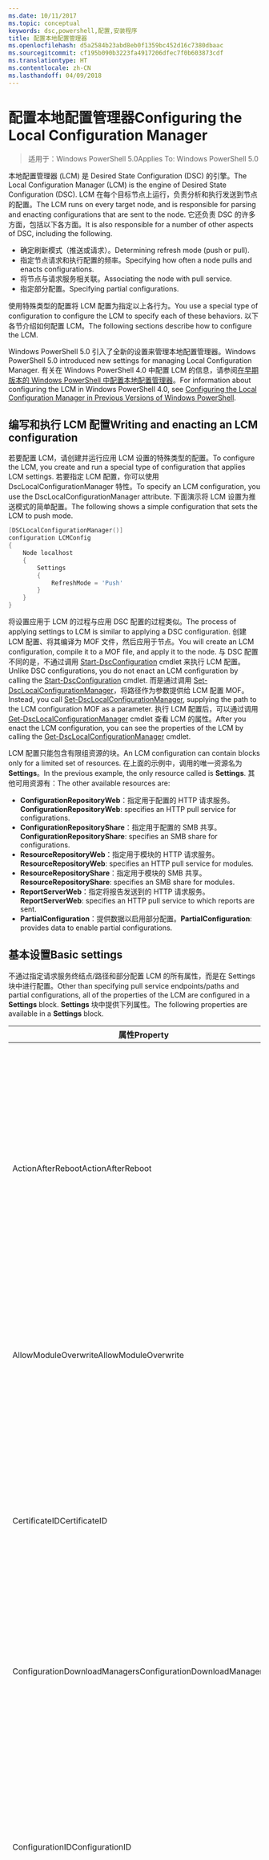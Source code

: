 ```yaml
---
ms.date: 10/11/2017
ms.topic: conceptual
keywords: dsc,powershell,配置,安装程序
title: 配置本地配置管理器
ms.openlocfilehash: d5a2584b23abd8eb0f1359bc452d16c7380dbaac
ms.sourcegitcommit: cf195b090b3223fa4917206dfec7f0b603873cdf
ms.translationtype: HT
ms.contentlocale: zh-CN
ms.lasthandoff: 04/09/2018
---
```

# <a name="configuring-the-local-configuration-manager"></a><span data-ttu-id="65947-103">配置本地配置管理器</span><span class="sxs-lookup"><span data-stu-id="65947-103">Configuring the Local Configuration Manager</span></span>

> <span data-ttu-id="65947-104">适用于：Windows PowerShell 5.0</span><span class="sxs-lookup"><span data-stu-id="65947-104">Applies To: Windows PowerShell 5.0</span></span>

<span data-ttu-id="65947-105">本地配置管理器 (LCM) 是 Desired State Configuration (DSC) 的引擎。</span><span class="sxs-lookup"><span data-stu-id="65947-105">The Local Configuration Manager (LCM) is the engine of Desired State Configuration (DSC).</span></span>
<span data-ttu-id="65947-106">LCM 在每个目标节点上运行，负责分析和执行发送到节点的配置。</span><span class="sxs-lookup"><span data-stu-id="65947-106">The LCM runs on every target node, and is responsible for parsing and enacting configurations that are sent to the node.</span></span>
<span data-ttu-id="65947-107">它还负责 DSC 的许多方面，包括以下各方面。</span><span class="sxs-lookup"><span data-stu-id="65947-107">It is also responsible for a number of other aspects of DSC, including the following.</span></span>

- <span data-ttu-id="65947-108">确定刷新模式（推送或请求）。</span><span class="sxs-lookup"><span data-stu-id="65947-108">Determining refresh mode (push or pull).</span></span>
- <span data-ttu-id="65947-109">指定节点请求和执行配置的频率。</span><span class="sxs-lookup"><span data-stu-id="65947-109">Specifying how often a node pulls and enacts configurations.</span></span>
- <span data-ttu-id="65947-110">将节点与请求服务相关联。</span><span class="sxs-lookup"><span data-stu-id="65947-110">Associating the node with pull service.</span></span>
- <span data-ttu-id="65947-111">指定部分配置。</span><span class="sxs-lookup"><span data-stu-id="65947-111">Specifying partial configurations.</span></span>

<span data-ttu-id="65947-112">使用特殊类型的配置将 LCM 配置为指定以上各行为。</span><span class="sxs-lookup"><span data-stu-id="65947-112">You use a special type of configuration to configure the LCM to specify each of these behaviors.</span></span>
<span data-ttu-id="65947-113">以下各节介绍如何配置 LCM。</span><span class="sxs-lookup"><span data-stu-id="65947-113">The following sections describe how to configure the LCM.</span></span>

<span data-ttu-id="65947-114">Windows PowerShell 5.0 引入了全新的设置来管理本地配置管理器。</span><span class="sxs-lookup"><span data-stu-id="65947-114">Windows PowerShell 5.0 introduced new settings for managing Local Configuration Manager.</span></span>
<span data-ttu-id="65947-115">有关在 Windows PowerShell 4.0 中配置 LCM 的信息，请参阅[在早期版本的 Windows PowerShell 中配置本地配置管理器](metaconfig4.md)。</span><span class="sxs-lookup"><span data-stu-id="65947-115">For information about configuring the LCM in Windows PowerShell 4.0, see [Configuring the Local Configuration Manager in Previous Versions of Windows PowerShell](metaconfig4.md).</span></span>

## <a name="writing-and-enacting-an-lcm-configuration"></a><span data-ttu-id="65947-116">编写和执行 LCM 配置</span><span class="sxs-lookup"><span data-stu-id="65947-116">Writing and enacting an LCM configuration</span></span>

<span data-ttu-id="65947-117">若要配置 LCM，请创建并运行应用 LCM 设置的特殊类型的配置。</span><span class="sxs-lookup"><span data-stu-id="65947-117">To configure the LCM, you create and run a special type of configuration that applies LCM settings.</span></span>
<span data-ttu-id="65947-118">若要指定 LCM 配置，你可以使用 DscLocalConfigurationManager 特性。</span><span class="sxs-lookup"><span data-stu-id="65947-118">To specify an LCM configuration, you use the DscLocalConfigurationManager attribute.</span></span>
<span data-ttu-id="65947-119">下面演示将 LCM 设置为推送模式的简单配置。</span><span class="sxs-lookup"><span data-stu-id="65947-119">The following shows a simple configuration that sets the LCM to push mode.</span></span>

```powershell
[DSCLocalConfigurationManager()]
configuration LCMConfig
{
    Node localhost
    {
        Settings
        {
            RefreshMode = 'Push'
        }
    }
}
```

<span data-ttu-id="65947-120">将设置应用于 LCM 的过程与应用 DSC 配置的过程类似。</span><span class="sxs-lookup"><span data-stu-id="65947-120">The process of applying settings to LCM is similar to applying a DSC configuration.</span></span>
<span data-ttu-id="65947-121">创建 LCM 配置、将其编译为 MOF 文件，然后应用于节点。</span><span class="sxs-lookup"><span data-stu-id="65947-121">You will create an LCM configuration, compile it to a MOF file, and apply it to the node.</span></span>
<span data-ttu-id="65947-122">与 DSC 配置不同的是，不通过调用 [Start-DscConfiguration](https://technet.microsoft.com/en-us/library/dn521623.aspx) cmdlet 来执行 LCM 配置。</span><span class="sxs-lookup"><span data-stu-id="65947-122">Unlike DSC configurations, you do not enact an LCM configuration by calling the [Start-DscConfiguration](https://technet.microsoft.com/en-us/library/dn521623.aspx) cmdlet.</span></span>
<span data-ttu-id="65947-123">而是通过调用 [Set-DscLocalConfigurationManager](https://technet.microsoft.com/en-us/library/dn521621.aspx)，将路径作为参数提供给 LCM 配置 MOF。</span><span class="sxs-lookup"><span data-stu-id="65947-123">Instead, you call [Set-DscLocalConfigurationManager](https://technet.microsoft.com/en-us/library/dn521621.aspx), supplying the path to the LCM configuration MOF as a parameter.</span></span>
<span data-ttu-id="65947-124">执行 LCM 配置后，可以通过调用 [Get-DscLocalConfigurationManager](https://technet.microsoft.com/en-us/library/dn407378.aspx) cmdlet 查看 LCM 的属性。</span><span class="sxs-lookup"><span data-stu-id="65947-124">After you enact the LCM configuration, you can see the properties of the LCM by calling the [Get-DscLocalConfigurationManager](https://technet.microsoft.com/en-us/library/dn407378.aspx) cmdlet.</span></span>

<span data-ttu-id="65947-125">LCM 配置只能包含有限组资源的块。</span><span class="sxs-lookup"><span data-stu-id="65947-125">An LCM configuration can contain blocks only for a limited set of resources.</span></span>
<span data-ttu-id="65947-126">在上面的示例中，调用的唯一资源名为 **Settings**。</span><span class="sxs-lookup"><span data-stu-id="65947-126">In the previous example, the only resource called is **Settings**.</span></span>
<span data-ttu-id="65947-127">其他可用资源有：</span><span class="sxs-lookup"><span data-stu-id="65947-127">The other available resources are:</span></span>

* <span data-ttu-id="65947-128">**ConfigurationRepositoryWeb**：指定用于配置的 HTTP 请求服务。</span><span class="sxs-lookup"><span data-stu-id="65947-128">**ConfigurationRepositoryWeb**: specifies an HTTP pull service for configurations.</span></span>
* <span data-ttu-id="65947-129">**ConfigurationRepositoryShare**：指定用于配置的 SMB 共享。</span><span class="sxs-lookup"><span data-stu-id="65947-129">**ConfigurationRepositoryShare**: specifies an SMB share for configurations.</span></span>
* <span data-ttu-id="65947-130">**ResourceRepositoryWeb**：指定用于模块的 HTTP 请求服务。</span><span class="sxs-lookup"><span data-stu-id="65947-130">**ResourceRepositoryWeb**: specifies an HTTP pull service for modules.</span></span>
* <span data-ttu-id="65947-131">**ResourceRepositoryShare**：指定用于模块的 SMB 共享。</span><span class="sxs-lookup"><span data-stu-id="65947-131">**ResourceRepositoryShare**: specifies an SMB share for modules.</span></span>
* <span data-ttu-id="65947-132">**ReportServerWeb**：指定将报告发送到的 HTTP 请求服务。</span><span class="sxs-lookup"><span data-stu-id="65947-132">**ReportServerWeb**: specifies an HTTP pull service to which reports are sent.</span></span>
* <span data-ttu-id="65947-133">**PartialConfiguration**：提供数据以启用部分配置。</span><span class="sxs-lookup"><span data-stu-id="65947-133">**PartialConfiguration**: provides data to enable partial configurations.</span></span>

## <a name="basic-settings"></a><span data-ttu-id="65947-134">基本设置</span><span class="sxs-lookup"><span data-stu-id="65947-134">Basic settings</span></span>

<span data-ttu-id="65947-135">不通过指定请求服务终结点/路径和部分配置 LCM 的所有属性，而是在 Settings 块中进行配置。</span><span class="sxs-lookup"><span data-stu-id="65947-135">Other than specifying pull service endpoints/paths and partial configurations, all of the properties of the LCM are configured in a **Settings** block.</span></span>
<span data-ttu-id="65947-136">**Settings** 块中提供下列属性。</span><span class="sxs-lookup"><span data-stu-id="65947-136">The following properties are available in a **Settings** block.</span></span>

|  <span data-ttu-id="65947-137">属性</span><span class="sxs-lookup"><span data-stu-id="65947-137">Property</span></span>  |  <span data-ttu-id="65947-138">类型</span><span class="sxs-lookup"><span data-stu-id="65947-138">Type</span></span>  |  <span data-ttu-id="65947-139">说明</span><span class="sxs-lookup"><span data-stu-id="65947-139">Description</span></span>   |
|----------- |------- |--------------- |
| <span data-ttu-id="65947-140">ActionAfterReboot</span><span class="sxs-lookup"><span data-stu-id="65947-140">ActionAfterReboot</span></span>| <span data-ttu-id="65947-141">字符串</span><span class="sxs-lookup"><span data-stu-id="65947-141">string</span></span>| <span data-ttu-id="65947-142">指定在应用配置期间重启后进行什么操作。</span><span class="sxs-lookup"><span data-stu-id="65947-142">Specifies what happens after a reboot during the application of a configuration.</span></span> <span data-ttu-id="65947-143">可取值为 __ContinueConfiguration__ 和 __StopConfiguration__。</span><span class="sxs-lookup"><span data-stu-id="65947-143">The possible values are __"ContinueConfiguration"__ and __"StopConfiguration"__.</span></span> <ul><li> <span data-ttu-id="65947-144">__ContinueConfiguration__：在计算机重新启动后继续应用当前配置。</span><span class="sxs-lookup"><span data-stu-id="65947-144">__ContinueConfiguration__: Continue applying the current configuration after machine reboot.</span></span> <span data-ttu-id="65947-145">此为默认值</span><span class="sxs-lookup"><span data-stu-id="65947-145">This is the default value</span></span></li><li><span data-ttu-id="65947-146">__StopConfiguration__：在计算机重新启动后停止当前配置。</span><span class="sxs-lookup"><span data-stu-id="65947-146">__StopConfiguration__: Stop the current configuration after machine reboot.</span></span></li></ul>|
| <span data-ttu-id="65947-147">AllowModuleOverwrite</span><span class="sxs-lookup"><span data-stu-id="65947-147">AllowModuleOverwrite</span></span>| <span data-ttu-id="65947-148">布尔</span><span class="sxs-lookup"><span data-stu-id="65947-148">bool</span></span>| <span data-ttu-id="65947-149">若允许从请求服务下载的新配置覆盖目标节点上的旧配置，则为 __$TRUE__。</span><span class="sxs-lookup"><span data-stu-id="65947-149">__$TRUE__ if new configurations downloaded from the pull service are allowed to overwrite the old ones on the target node.</span></span> <span data-ttu-id="65947-150">否则为 $FALSE。</span><span class="sxs-lookup"><span data-stu-id="65947-150">Otherwise, $FALSE.</span></span>|
| <span data-ttu-id="65947-151">CertificateID</span><span class="sxs-lookup"><span data-stu-id="65947-151">CertificateID</span></span>| <span data-ttu-id="65947-152">字符串</span><span class="sxs-lookup"><span data-stu-id="65947-152">string</span></span>| <span data-ttu-id="65947-153">用于保护在配置中传递的凭据的证书指纹。</span><span class="sxs-lookup"><span data-stu-id="65947-153">The thumbprint of a certificate used to secure credentials passed in a configuration.</span></span> <span data-ttu-id="65947-154">更多详细信息，请参阅 [Want to secure credentials in Windows PowerShell Desired State Configuration?（希望在 Windows PowerShell Desired State Configuration 中保护凭据？）](http://blogs.msdn.com/b/powershell/archive/2014/01/31/want-to-secure-credentials-in-windows-powershell-desired-state-configuration.aspx)。</span><span class="sxs-lookup"><span data-stu-id="65947-154">For more information see [Want to secure credentials in Windows PowerShell Desired State Configuration](http://blogs.msdn.com/b/powershell/archive/2014/01/31/want-to-secure-credentials-in-windows-powershell-desired-state-configuration.aspx)?.</span></span> <br> <span data-ttu-id="65947-155">__注意：__如果使用 Azure 自动化 DSC 请求服务，则会自动进行管理。</span><span class="sxs-lookup"><span data-stu-id="65947-155">__Note:__ this is managed automatically if using Azure Automation DSC pull service.</span></span>|
| <span data-ttu-id="65947-156">ConfigurationDownloadManagers</span><span class="sxs-lookup"><span data-stu-id="65947-156">ConfigurationDownloadManagers</span></span>| <span data-ttu-id="65947-157">CimInstance[]</span><span class="sxs-lookup"><span data-stu-id="65947-157">CimInstance[]</span></span>| <span data-ttu-id="65947-158">已过时。</span><span class="sxs-lookup"><span data-stu-id="65947-158">Obsolete.</span></span> <span data-ttu-id="65947-159">使用 __ConfigurationRepositoryWeb__ 和 __ConfigurationRepositoryShare__ 块定义配置请求服务终结点。</span><span class="sxs-lookup"><span data-stu-id="65947-159">Use __ConfigurationRepositoryWeb__ and __ConfigurationRepositoryShare__ blocks to define configuration pull service endpoints.</span></span>|
| <span data-ttu-id="65947-160">ConfigurationID</span><span class="sxs-lookup"><span data-stu-id="65947-160">ConfigurationID</span></span>| <span data-ttu-id="65947-161">字符串</span><span class="sxs-lookup"><span data-stu-id="65947-161">string</span></span>| <span data-ttu-id="65947-162">用于向后兼容早期版本的请求服务。</span><span class="sxs-lookup"><span data-stu-id="65947-162">For backwards compatibility with older pull service versions.</span></span> <span data-ttu-id="65947-163">用于标识要从请求服务获取的配置文件的 GUID。</span><span class="sxs-lookup"><span data-stu-id="65947-163">A GUID that identifies the configuration file to get from a pull service.</span></span> <span data-ttu-id="65947-164">如果配置 MOF 名为 ConfigurationID.mof，那么节点将在请求服务上请求配置。</span><span class="sxs-lookup"><span data-stu-id="65947-164">The node will pull configurations on the pull service if the name of the configuration MOF is named ConfigurationID.mof.</span></span><br> <span data-ttu-id="65947-165">__注意：__如果设置此属性，将无法使用 __RegistryKey__ 将节点注册到请求服务。</span><span class="sxs-lookup"><span data-stu-id="65947-165">__Note:__ If you set this property, registering the node with a pull service by using __RegistrationKey__ does not work.</span></span> <span data-ttu-id="65947-166">有关详细信息，请参阅[使用配置名称设置请求客户端](pullClientConfigNames.md)。</span><span class="sxs-lookup"><span data-stu-id="65947-166">For more information, see [Setting up a pull client with configuration names](pullClientConfigNames.md).</span></span>|
| <span data-ttu-id="65947-167">ConfigurationMode</span><span class="sxs-lookup"><span data-stu-id="65947-167">ConfigurationMode</span></span>| <span data-ttu-id="65947-168">字符串</span><span class="sxs-lookup"><span data-stu-id="65947-168">string</span></span> | <span data-ttu-id="65947-169">指定 LCM 实际如何将配置应用到目标节点。</span><span class="sxs-lookup"><span data-stu-id="65947-169">Specifies how the LCM actually applies the configuration to the target nodes.</span></span> <span data-ttu-id="65947-170">可能的值为 __ApplyOnly__、__ApplyAndMonitor__ 和 __ApplyAndAutoCorrect__。</span><span class="sxs-lookup"><span data-stu-id="65947-170">Possible values are __"ApplyOnly"__,__"ApplyAndMonitor"__, and __"ApplyAndAutoCorrect"__.</span></span> <ul><li><span data-ttu-id="65947-171">__ApplyOnly__：DSC 将应用配置，但若未向目标节点推送新配置或从服务请求新配置，则它不会执行任何进一步操作。</span><span class="sxs-lookup"><span data-stu-id="65947-171">__ApplyOnly__: DSC applies the configuration and does nothing further unless a new configuration is pushed to the target node or when a new configuration is pulled from a service.</span></span> <span data-ttu-id="65947-172">首次应用新配置后，DSC 不会检查是否偏离以前配置的状态。</span><span class="sxs-lookup"><span data-stu-id="65947-172">After initial application of a new configuration, DSC does not check for drift from a previously configured state.</span></span> <span data-ttu-id="65947-173">请注意，__ApplyOnly__ 生效前，DSC 将尝试应用配置，直到成功为止。</span><span class="sxs-lookup"><span data-stu-id="65947-173">Note that DSC will attempt to apply the configuration until it is successful before __ApplyOnly__ takes effect.</span></span> </li><li> <span data-ttu-id="65947-174">__ApplyAndMonitor__：这是默认值。</span><span class="sxs-lookup"><span data-stu-id="65947-174">__ApplyAndMonitor__: This is the default value.</span></span> <span data-ttu-id="65947-175">LCM 将应用任意新配置。</span><span class="sxs-lookup"><span data-stu-id="65947-175">The LCM applies any new configurations.</span></span> <span data-ttu-id="65947-176">首次应用新配置后，如果目标节点偏离期望状态，则 DSC 将在日志中报告差异。</span><span class="sxs-lookup"><span data-stu-id="65947-176">After initial application of a new configuration, if the target node drifts from the desired state, DSC reports the discrepancy in logs.</span></span> <span data-ttu-id="65947-177">请注意，__ApplyAndMonitor__ 生效前，DSC 将尝试应用配置，直到成功为止。</span><span class="sxs-lookup"><span data-stu-id="65947-177">Note that DSC will attempt to apply the configuration until it is successful before __ApplyAndMonitor__ takes effect.</span></span></li><li><span data-ttu-id="65947-178">__ApplyAndAutoCorrect__：DSC 将应用任何新配置。</span><span class="sxs-lookup"><span data-stu-id="65947-178">__ApplyAndAutoCorrect__: DSC applies any new configurations.</span></span> <span data-ttu-id="65947-179">首次应用新配置后，如果目标节点偏离适当状态，则 DSC 将在日志中报告差异然后重新应用当前配置。</span><span class="sxs-lookup"><span data-stu-id="65947-179">After initial application of a new configuration, if the target node drifts from the desired state, DSC reports the discrepancy in logs, and then re-applies the current configuration.</span></span></li></ul>|
| <span data-ttu-id="65947-180">ConfigurationModeFrequencyMins</span><span class="sxs-lookup"><span data-stu-id="65947-180">ConfigurationModeFrequencyMins</span></span>| <span data-ttu-id="65947-181">UInt32</span><span class="sxs-lookup"><span data-stu-id="65947-181">UInt32</span></span>| <span data-ttu-id="65947-182">检查和应用当前配置的时间间隔（以分钟为单位）。</span><span class="sxs-lookup"><span data-stu-id="65947-182">How often, in minutes, the current configuration is checked and applied.</span></span> <span data-ttu-id="65947-183">如果将 ConfigurationMode 属性设置为 ApplyOnly，则将忽略此属性。</span><span class="sxs-lookup"><span data-stu-id="65947-183">This property is ignored if the ConfigurationMode property is set to ApplyOnly.</span></span> <span data-ttu-id="65947-184">默认值为 15。</span><span class="sxs-lookup"><span data-stu-id="65947-184">The default value is 15.</span></span>|
| <span data-ttu-id="65947-185">DebugMode</span><span class="sxs-lookup"><span data-stu-id="65947-185">DebugMode</span></span>| <span data-ttu-id="65947-186">字符串</span><span class="sxs-lookup"><span data-stu-id="65947-186">string</span></span>| <span data-ttu-id="65947-187">可取值为 __None__、__ForceModuleImport__ 和 __All__。</span><span class="sxs-lookup"><span data-stu-id="65947-187">Possible values are __None__, __ForceModuleImport__, and __All__.</span></span> <ul><li><span data-ttu-id="65947-188">设置为 __None__ 可以使用缓存的资源。</span><span class="sxs-lookup"><span data-stu-id="65947-188">Set to __None__ to use cached resources.</span></span> <span data-ttu-id="65947-189">这是默认值，应在生产方案中使用。</span><span class="sxs-lookup"><span data-stu-id="65947-189">This is the default and should be used in production scenarios.</span></span></li><li><span data-ttu-id="65947-190">设置为 __ForceModuleImport__ 会导致 LCM 重载所有 DSC 资源模块，即使这些模块之前已被加载并缓存，也是如此。</span><span class="sxs-lookup"><span data-stu-id="65947-190">Setting to __ForceModuleImport__, causes the LCM to reload any DSC resource modules, even if they have been previously loaded and cached.</span></span> <span data-ttu-id="65947-191">这会影响 DSC 操作的性能，因为将在使用时重新加载每个模块。</span><span class="sxs-lookup"><span data-stu-id="65947-191">This impacts the performance of DSC operations as each module is reloaded on use.</span></span> <span data-ttu-id="65947-192">通常在调试资源时使用此值</span><span class="sxs-lookup"><span data-stu-id="65947-192">Typically you would use this value while debugging a resource</span></span></li><li><span data-ttu-id="65947-193">在此版本中，__All__ 等同于 __ForceModuleImport__</span><span class="sxs-lookup"><span data-stu-id="65947-193">In this release, __All__ is same as __ForceModuleImport__</span></span></li></ul> |
| <span data-ttu-id="65947-194">RebootNodeIfNeeded</span><span class="sxs-lookup"><span data-stu-id="65947-194">RebootNodeIfNeeded</span></span>| <span data-ttu-id="65947-195">布尔</span><span class="sxs-lookup"><span data-stu-id="65947-195">bool</span></span>| <span data-ttu-id="65947-196">将此设置为 __$true__，可在应用要求重启的设置后自动重启节点。</span><span class="sxs-lookup"><span data-stu-id="65947-196">Set this to __$true__ to automatically reboot the node after a configuration that requires reboot is applied.</span></span> <span data-ttu-id="65947-197">否则，你必须为要求重启的配置手动重启节点。</span><span class="sxs-lookup"><span data-stu-id="65947-197">Otherwise, you will have to manually reboot the node for any configuration that requires it.</span></span> <span data-ttu-id="65947-198">默认值为 __$false__。</span><span class="sxs-lookup"><span data-stu-id="65947-198">The default value is __$false__.</span></span> <span data-ttu-id="65947-199">若要在通过 DSC（例如 Windows Installer）以外的其他配置执行重启条件时使用此设置，请将此设置和 [xPendingReboot](https://github.com/powershell/xpendingreboot) 模块组合使用。</span><span class="sxs-lookup"><span data-stu-id="65947-199">To use this setting when a reboot condition is enacted by something other than DSC (such as Windows Installer), combine this setting with the [xPendingReboot](https://github.com/powershell/xpendingreboot) module.</span></span>|
| <span data-ttu-id="65947-200">RefreshMode</span><span class="sxs-lookup"><span data-stu-id="65947-200">RefreshMode</span></span>| <span data-ttu-id="65947-201">字符串</span><span class="sxs-lookup"><span data-stu-id="65947-201">string</span></span>| <span data-ttu-id="65947-202">指定 LCM 如何获取配置。</span><span class="sxs-lookup"><span data-stu-id="65947-202">Specifies how the LCM gets configurations.</span></span> <span data-ttu-id="65947-203">可取值为 __Disabled__、__Push__ 和 __Pull__。</span><span class="sxs-lookup"><span data-stu-id="65947-203">The possible values are __"Disabled"__, __"Push"__, and __"Pull"__.</span></span> <ul><li><span data-ttu-id="65947-204">__Disabled__：DSC 配置对该节点禁用。</span><span class="sxs-lookup"><span data-stu-id="65947-204">__Disabled__: DSC configurations are disabled for this node.</span></span></li><li> <span data-ttu-id="65947-205">__Push__：通过调用 [Start-DscConfiguration](https://technet.microsoft.com/en-us/library/dn521623.aspx) cmdlet 启动配置。</span><span class="sxs-lookup"><span data-stu-id="65947-205">__Push__: Configurations are initiated by calling the [Start-DscConfiguration](https://technet.microsoft.com/en-us/library/dn521623.aspx) cmdlet.</span></span> <span data-ttu-id="65947-206">将配置立即应用到节点。</span><span class="sxs-lookup"><span data-stu-id="65947-206">The configuration is applied immediately to the node.</span></span> <span data-ttu-id="65947-207">这是默认值。</span><span class="sxs-lookup"><span data-stu-id="65947-207">This is the default value.</span></span></li><li><span data-ttu-id="65947-208">__Pull：__将节点配置为从请求服务或 SMB 路径定期检查配置。</span><span class="sxs-lookup"><span data-stu-id="65947-208">__Pull:__ The node is configured to regularly check for configurations from a pull service or SMB path.</span></span> <span data-ttu-id="65947-209">如果此属性被设置为 __Pull__，则必须在 __ConfigurationRepositoryWeb__ 或 __ConfigurationRepositoryShare__ 块中指定 HTTP（服务）或 SMB（共享）路径。</span><span class="sxs-lookup"><span data-stu-id="65947-209">If this property is set to __Pull__, you must specify an HTTP (service) or SMB (share) path in a __ConfigurationRepositoryWeb__ or __ConfigurationRepositoryShare__ block.</span></span></li></ul>|
| <span data-ttu-id="65947-210">RefreshFrequencyMins</span><span class="sxs-lookup"><span data-stu-id="65947-210">RefreshFrequencyMins</span></span>| <span data-ttu-id="65947-211">Uint32</span><span class="sxs-lookup"><span data-stu-id="65947-211">Uint32</span></span>| <span data-ttu-id="65947-212">LCM 按此时间间隔（以分钟为单位）检查请求服务以获取更新的配置。</span><span class="sxs-lookup"><span data-stu-id="65947-212">The time interval, in minutes, at which the LCM checks a pull service to get updated configurations.</span></span> <span data-ttu-id="65947-213">如果 LCM 未配置为请求模式，则将忽略此值。</span><span class="sxs-lookup"><span data-stu-id="65947-213">This value is ignored if the LCM is not configured in pull mode.</span></span> <span data-ttu-id="65947-214">默认值为 30。</span><span class="sxs-lookup"><span data-stu-id="65947-214">The default value is 30.</span></span>|
| <span data-ttu-id="65947-215">ReportManagers</span><span class="sxs-lookup"><span data-stu-id="65947-215">ReportManagers</span></span>| <span data-ttu-id="65947-216">CimInstance[]</span><span class="sxs-lookup"><span data-stu-id="65947-216">CimInstance[]</span></span>| <span data-ttu-id="65947-217">已过时。</span><span class="sxs-lookup"><span data-stu-id="65947-217">Obsolete.</span></span> <span data-ttu-id="65947-218">使用 __ReportServerWeb__ 块定义终结点，以将报告数据发送到请求服务。</span><span class="sxs-lookup"><span data-stu-id="65947-218">Use __ReportServerWeb__ blocks to define an endpoint to send reporting data to a pull service.</span></span>|
| <span data-ttu-id="65947-219">ResourceModuleManagers</span><span class="sxs-lookup"><span data-stu-id="65947-219">ResourceModuleManagers</span></span>| <span data-ttu-id="65947-220">CimInstance[]</span><span class="sxs-lookup"><span data-stu-id="65947-220">CimInstance[]</span></span>| <span data-ttu-id="65947-221">已过时。</span><span class="sxs-lookup"><span data-stu-id="65947-221">Obsolete.</span></span> <span data-ttu-id="65947-222">使用 __ResourceRepositoryWeb__ 和 __ResourceRepositoryShare__ 块分别定义请求服务 HTTP 终结点和 SMB 路径。</span><span class="sxs-lookup"><span data-stu-id="65947-222">Use __ResourceRepositoryWeb__ and __ResourceRepositoryShare__ blocks to define pull service HTTP endpoints or SMB paths, respectively.</span></span>|
| <span data-ttu-id="65947-223">PartialConfigurations</span><span class="sxs-lookup"><span data-stu-id="65947-223">PartialConfigurations</span></span>| <span data-ttu-id="65947-224">CimInstance</span><span class="sxs-lookup"><span data-stu-id="65947-224">CimInstance</span></span>| <span data-ttu-id="65947-225">未实现。</span><span class="sxs-lookup"><span data-stu-id="65947-225">Not implemented.</span></span> <span data-ttu-id="65947-226">不使用。</span><span class="sxs-lookup"><span data-stu-id="65947-226">Do not use.</span></span>|
| <span data-ttu-id="65947-227">StatusRetentionTimeInDays</span><span class="sxs-lookup"><span data-stu-id="65947-227">StatusRetentionTimeInDays</span></span> | <span data-ttu-id="65947-228">UInt32</span><span class="sxs-lookup"><span data-stu-id="65947-228">UInt32</span></span>| <span data-ttu-id="65947-229">LCM 保留当前配置状态的天数。</span><span class="sxs-lookup"><span data-stu-id="65947-229">The number of days the LCM keeps the status of the current configuration.</span></span>|

## <a name="pull-service"></a><span data-ttu-id="65947-230">请求服务</span><span class="sxs-lookup"><span data-stu-id="65947-230">Pull service</span></span>

<span data-ttu-id="65947-231">LCM 配置支持定义以下类型的请求服务终结点：</span><span class="sxs-lookup"><span data-stu-id="65947-231">LCM configuration supports defining the following types of pull service endpoints:</span></span>

- <span data-ttu-id="65947-232">**配置服务器**：DSC 配置的存储库。</span><span class="sxs-lookup"><span data-stu-id="65947-232">**Configuration server**: A repository for DSC configurations.</span></span> <span data-ttu-id="65947-233">使用 **ConfigurationRepositoryWeb**（对于基于 Web 的服务器）和 **ConfigurationRepositoryShare**（对于基于 SMB 的服务器）块定义配置服务器。</span><span class="sxs-lookup"><span data-stu-id="65947-233">Define configuration servers by using **ConfigurationRepositoryWeb** (for web-based servers) and **ConfigurationRepositoryShare** (for SMB-based servers) blocks.</span></span>
- <span data-ttu-id="65947-234">**资源服务器**：打包为 PowerShell 模块的 DSC 资源存储库。</span><span class="sxs-lookup"><span data-stu-id="65947-234">**Resource server**: A repository for DSC resources, packaged as PowerShell modules.</span></span> <span data-ttu-id="65947-235">使用 **ResourceRepositoryWeb**（对于基于 Web 的服务器）和 **ResourceRepositoryShare**（对于基于 SMB 的服务器）块定义资源服务器。</span><span class="sxs-lookup"><span data-stu-id="65947-235">Define resource servers by using **ResourceRepositoryWeb** (for web-based servers) and **ResourceRepositoryShare** (for SMB-based servers) blocks.</span></span>
- <span data-ttu-id="65947-236">**报表服务器**：DSC 将报表数据发送到的服务。</span><span class="sxs-lookup"><span data-stu-id="65947-236">**Report server**: A service that DSC sends report data to.</span></span> <span data-ttu-id="65947-237">使用 **ReportServerWeb** 块定义报表服务器。</span><span class="sxs-lookup"><span data-stu-id="65947-237">Define report servers by using **ReportServerWeb** blocks.</span></span> <span data-ttu-id="65947-238">报表服务器必须是 Web 服务。</span><span class="sxs-lookup"><span data-stu-id="65947-238">A report server must be a web service.</span></span>

<span data-ttu-id="65947-239">有关请求服务的更多详细信息，请参阅 [Desired State Configuration 请求服务](pullServer.md)。</span><span class="sxs-lookup"><span data-stu-id="65947-239">For more details on pull service see, [Desired State Configuration Pull Service](pullServer.md).</span></span>

## <a name="configuration-server-blocks"></a><span data-ttu-id="65947-240">配置服务器块</span><span class="sxs-lookup"><span data-stu-id="65947-240">Configuration server blocks</span></span>

<span data-ttu-id="65947-241">若要定义基于 Web 的配置服务器，请创建 **ConfigurationRepositoryWeb** 块。</span><span class="sxs-lookup"><span data-stu-id="65947-241">To define a web-based configuration server, you create a **ConfigurationRepositoryWeb** block.</span></span>
<span data-ttu-id="65947-242">**ConfigurationRepositoryWeb** 定义以下属性。</span><span class="sxs-lookup"><span data-stu-id="65947-242">A **ConfigurationRepositoryWeb** defines the following properties.</span></span>

|<span data-ttu-id="65947-243">属性</span><span class="sxs-lookup"><span data-stu-id="65947-243">Property</span></span>|<span data-ttu-id="65947-244">类型</span><span class="sxs-lookup"><span data-stu-id="65947-244">Type</span></span>|<span data-ttu-id="65947-245">说明</span><span class="sxs-lookup"><span data-stu-id="65947-245">Description</span></span>|
|---|---|---|
|<span data-ttu-id="65947-246">AllowUnsecureConnection</span><span class="sxs-lookup"><span data-stu-id="65947-246">AllowUnsecureConnection</span></span>|<span data-ttu-id="65947-247">布尔</span><span class="sxs-lookup"><span data-stu-id="65947-247">bool</span></span>|<span data-ttu-id="65947-248">设置为 **$TRUE** 以允许无需身份验证即可从节点连接到服务器。</span><span class="sxs-lookup"><span data-stu-id="65947-248">Set to **$TRUE** to allow connections from the node to the server without authentication.</span></span> <span data-ttu-id="65947-249">设置为 **$FALSE** 以要求进行身份验证。</span><span class="sxs-lookup"><span data-stu-id="65947-249">Set to **$FALSE** to require authentication.</span></span>|
|<span data-ttu-id="65947-250">CertificateID</span><span class="sxs-lookup"><span data-stu-id="65947-250">CertificateID</span></span>|<span data-ttu-id="65947-251">字符串</span><span class="sxs-lookup"><span data-stu-id="65947-251">string</span></span>|<span data-ttu-id="65947-252">用于向服务器进行身份验证的证书指纹。</span><span class="sxs-lookup"><span data-stu-id="65947-252">The thumbprint of a certificate used to authenticate to the server.</span></span>|
|<span data-ttu-id="65947-253">ConfigurationNames</span><span class="sxs-lookup"><span data-stu-id="65947-253">ConfigurationNames</span></span>|<span data-ttu-id="65947-254">string[]</span><span class="sxs-lookup"><span data-stu-id="65947-254">String[]</span></span>|<span data-ttu-id="65947-255">目标节点将请求的配置名称的数组。</span><span class="sxs-lookup"><span data-stu-id="65947-255">An array of names of configurations to be pulled by the target node.</span></span> <span data-ttu-id="65947-256">仅当通过 RegistrationKey 将节点注册到请求服务后，才使用这些操作。</span><span class="sxs-lookup"><span data-stu-id="65947-256">These are used only if the node is registered with the pull service by using a **RegistrationKey**.</span></span> <span data-ttu-id="65947-257">有关详细信息，请参阅[使用配置名称设置请求客户端](pullClientConfigNames.md)。</span><span class="sxs-lookup"><span data-stu-id="65947-257">For more information, see [Setting up a pull client with configuration names](pullClientConfigNames.md).</span></span>|
|<span data-ttu-id="65947-258">RegistrationKey</span><span class="sxs-lookup"><span data-stu-id="65947-258">RegistrationKey</span></span>|<span data-ttu-id="65947-259">字符串</span><span class="sxs-lookup"><span data-stu-id="65947-259">string</span></span>|<span data-ttu-id="65947-260">用于将节点注册到请求服务的 GUID。</span><span class="sxs-lookup"><span data-stu-id="65947-260">A GUID that registers the node with the pull service.</span></span> <span data-ttu-id="65947-261">有关详细信息，请参阅[使用配置名称设置请求客户端](pullClientConfigNames.md)。</span><span class="sxs-lookup"><span data-stu-id="65947-261">For more information, see [Setting up a pull client with configuration names](pullClientConfigNames.md).</span></span>|
|<span data-ttu-id="65947-262">ServerURL</span><span class="sxs-lookup"><span data-stu-id="65947-262">ServerURL</span></span>|<span data-ttu-id="65947-263">字符串</span><span class="sxs-lookup"><span data-stu-id="65947-263">string</span></span>|<span data-ttu-id="65947-264">配置服务的 URL。</span><span class="sxs-lookup"><span data-stu-id="65947-264">The URL of the configuration service.</span></span>|

<span data-ttu-id="65947-265">提供简化本地节点的 ConfigurationRepositoryWeb 值配置的示例脚本 - 请参阅[生成 DSC 元配置](https://docs.microsoft.com/en-us/azure/automation/automation-dsc-onboarding#generating-dsc-metaconfigurations)</span><span class="sxs-lookup"><span data-stu-id="65947-265">An example script to simplify configuring the ConfigurationRepositoryWeb value for on-premises nodes is available - see [Generating DSC metaconfigurations](https://docs.microsoft.com/en-us/azure/automation/automation-dsc-onboarding#generating-dsc-metaconfigurations)</span></span>

<span data-ttu-id="65947-266">要定义基于 SMB 的配置服务器，请创建 **ConfigurationRepositoryShare** 块。</span><span class="sxs-lookup"><span data-stu-id="65947-266">To define an SMB-based configuration server, you create a **ConfigurationRepositoryShare** block.</span></span>
<span data-ttu-id="65947-267">**ConfigurationRepositoryShare** 定义以下属性。</span><span class="sxs-lookup"><span data-stu-id="65947-267">A **ConfigurationRepositoryShare** defines the following properties.</span></span>

|<span data-ttu-id="65947-268">属性</span><span class="sxs-lookup"><span data-stu-id="65947-268">Property</span></span>|<span data-ttu-id="65947-269">类型</span><span class="sxs-lookup"><span data-stu-id="65947-269">Type</span></span>|<span data-ttu-id="65947-270">说明</span><span class="sxs-lookup"><span data-stu-id="65947-270">Description</span></span>|
|---|---|---|
|<span data-ttu-id="65947-271">凭据</span><span class="sxs-lookup"><span data-stu-id="65947-271">Credential</span></span>|<span data-ttu-id="65947-272">MSFT_Credential</span><span class="sxs-lookup"><span data-stu-id="65947-272">MSFT_Credential</span></span>|<span data-ttu-id="65947-273">用于对 SMB 共享进行身份验证的凭据。</span><span class="sxs-lookup"><span data-stu-id="65947-273">The credential used to authenticate to the SMB share.</span></span>|
|<span data-ttu-id="65947-274">SourcePath</span><span class="sxs-lookup"><span data-stu-id="65947-274">SourcePath</span></span>|<span data-ttu-id="65947-275">字符串</span><span class="sxs-lookup"><span data-stu-id="65947-275">string</span></span>|<span data-ttu-id="65947-276">SMB 共享的路径。</span><span class="sxs-lookup"><span data-stu-id="65947-276">The path of the SMB share.</span></span>|

## <a name="resource-server-blocks"></a><span data-ttu-id="65947-277">资源服务器块</span><span class="sxs-lookup"><span data-stu-id="65947-277">Resource server blocks</span></span>

<span data-ttu-id="65947-278">若要定义基于 Web 的资源服务器，请创建 **ResourceRepositoryWeb** 块。</span><span class="sxs-lookup"><span data-stu-id="65947-278">To define a web-based resource server, you create a **ResourceRepositoryWeb** block.</span></span>
<span data-ttu-id="65947-279">**ResourceRepositoryWeb** 定义以下属性。</span><span class="sxs-lookup"><span data-stu-id="65947-279">A **ResourceRepositoryWeb** defines the following properties.</span></span>

|<span data-ttu-id="65947-280">属性</span><span class="sxs-lookup"><span data-stu-id="65947-280">Property</span></span>|<span data-ttu-id="65947-281">类型</span><span class="sxs-lookup"><span data-stu-id="65947-281">Type</span></span>|<span data-ttu-id="65947-282">说明</span><span class="sxs-lookup"><span data-stu-id="65947-282">Description</span></span>|
|---|---|---|
|<span data-ttu-id="65947-283">AllowUnsecureConnection</span><span class="sxs-lookup"><span data-stu-id="65947-283">AllowUnsecureConnection</span></span>|<span data-ttu-id="65947-284">布尔</span><span class="sxs-lookup"><span data-stu-id="65947-284">bool</span></span>|<span data-ttu-id="65947-285">设置为 **$TRUE** 以允许无需身份验证即可从节点连接到服务器。</span><span class="sxs-lookup"><span data-stu-id="65947-285">Set to **$TRUE** to allow connections from the node to the server without authentication.</span></span> <span data-ttu-id="65947-286">设置为 **$FALSE** 以要求进行身份验证。</span><span class="sxs-lookup"><span data-stu-id="65947-286">Set to **$FALSE** to require authentication.</span></span>|
|<span data-ttu-id="65947-287">CertificateID</span><span class="sxs-lookup"><span data-stu-id="65947-287">CertificateID</span></span>|<span data-ttu-id="65947-288">字符串</span><span class="sxs-lookup"><span data-stu-id="65947-288">string</span></span>|<span data-ttu-id="65947-289">用于向服务器进行身份验证的证书指纹。</span><span class="sxs-lookup"><span data-stu-id="65947-289">The thumbprint of a certificate used to authenticate to the server.</span></span>|
|<span data-ttu-id="65947-290">RegistrationKey</span><span class="sxs-lookup"><span data-stu-id="65947-290">RegistrationKey</span></span>|<span data-ttu-id="65947-291">字符串</span><span class="sxs-lookup"><span data-stu-id="65947-291">string</span></span>|<span data-ttu-id="65947-292">用于将节点标识到请求服务的 GUID。</span><span class="sxs-lookup"><span data-stu-id="65947-292">A GUID that identifies the node to the pull service.</span></span>|
|<span data-ttu-id="65947-293">ServerURL</span><span class="sxs-lookup"><span data-stu-id="65947-293">ServerURL</span></span>|<span data-ttu-id="65947-294">字符串</span><span class="sxs-lookup"><span data-stu-id="65947-294">string</span></span>|<span data-ttu-id="65947-295">配置服务器的 URL。</span><span class="sxs-lookup"><span data-stu-id="65947-295">The URL of the configuration server.</span></span>|

<span data-ttu-id="65947-296">提供简化本地节点的 ResourceRepositoryWeb 值配置的示例脚本 - 请参阅[生成 DSC 元配置](https://docs.microsoft.com/en-us/azure/automation/automation-dsc-onboarding#generating-dsc-metaconfigurations)</span><span class="sxs-lookup"><span data-stu-id="65947-296">An example script to simplify configuring the ResourceRepositoryWeb value for on-premises nodes is available - see [Generating DSC metaconfigurations](https://docs.microsoft.com/en-us/azure/automation/automation-dsc-onboarding#generating-dsc-metaconfigurations)</span></span>

<span data-ttu-id="65947-297">若要定义的基于 SMB 的资源服务器，请创建 **ResourceRepositoryShare** 块。</span><span class="sxs-lookup"><span data-stu-id="65947-297">To define an SMB-based resource server, you create a **ResourceRepositoryShare** block.</span></span>
<span data-ttu-id="65947-298">**ResourceRepositoryShare** 定义以下属性。</span><span class="sxs-lookup"><span data-stu-id="65947-298">**ResourceRepositoryShare** defines the following properties.</span></span>

|<span data-ttu-id="65947-299">属性</span><span class="sxs-lookup"><span data-stu-id="65947-299">Property</span></span>|<span data-ttu-id="65947-300">类型</span><span class="sxs-lookup"><span data-stu-id="65947-300">Type</span></span>|<span data-ttu-id="65947-301">说明</span><span class="sxs-lookup"><span data-stu-id="65947-301">Description</span></span>|
|---|---|---|
|<span data-ttu-id="65947-302">凭据</span><span class="sxs-lookup"><span data-stu-id="65947-302">Credential</span></span>|<span data-ttu-id="65947-303">MSFT_Credential</span><span class="sxs-lookup"><span data-stu-id="65947-303">MSFT_Credential</span></span>|<span data-ttu-id="65947-304">用于对 SMB 共享进行身份验证的凭据。</span><span class="sxs-lookup"><span data-stu-id="65947-304">The credential used to authenticate to the SMB share.</span></span> <span data-ttu-id="65947-305">有关传递凭据的示例，请参阅[设置 DSC SMB 请求服务器](pullServerSMB.md)</span><span class="sxs-lookup"><span data-stu-id="65947-305">For an example of passing credentials, see [Setting up a DSC SMB pull server](pullServerSMB.md)</span></span>|
|<span data-ttu-id="65947-306">SourcePath</span><span class="sxs-lookup"><span data-stu-id="65947-306">SourcePath</span></span>|<span data-ttu-id="65947-307">字符串</span><span class="sxs-lookup"><span data-stu-id="65947-307">string</span></span>|<span data-ttu-id="65947-308">SMB 共享的路径。</span><span class="sxs-lookup"><span data-stu-id="65947-308">The path of the SMB share.</span></span>|

## <a name="report-server-blocks"></a><span data-ttu-id="65947-309">报表服务器块</span><span class="sxs-lookup"><span data-stu-id="65947-309">Report server blocks</span></span>

<span data-ttu-id="65947-310">若要定义报表服务器，请创建 **ReportServerWeb** 块。</span><span class="sxs-lookup"><span data-stu-id="65947-310">To define a report server, you create a **ReportServerWeb** block.</span></span>
<span data-ttu-id="65947-311">报表服务器角色与基于 SMB 的请求服务不兼容。</span><span class="sxs-lookup"><span data-stu-id="65947-311">The report server role is not compatible with SMB based pull service.</span></span>
<span data-ttu-id="65947-312">**ReportServerWeb** 定义以下属性。</span><span class="sxs-lookup"><span data-stu-id="65947-312">**ReportServerWeb** defines the following properties.</span></span>

|<span data-ttu-id="65947-313">属性</span><span class="sxs-lookup"><span data-stu-id="65947-313">Property</span></span>|<span data-ttu-id="65947-314">类型</span><span class="sxs-lookup"><span data-stu-id="65947-314">Type</span></span>|<span data-ttu-id="65947-315">说明</span><span class="sxs-lookup"><span data-stu-id="65947-315">Description</span></span>|
|---|---|---|
|<span data-ttu-id="65947-316">AllowUnsecureConnection</span><span class="sxs-lookup"><span data-stu-id="65947-316">AllowUnsecureConnection</span></span>|<span data-ttu-id="65947-317">布尔</span><span class="sxs-lookup"><span data-stu-id="65947-317">bool</span></span>|<span data-ttu-id="65947-318">设置为 **$TRUE** 以允许无需身份验证即可从节点连接到服务器。</span><span class="sxs-lookup"><span data-stu-id="65947-318">Set to **$TRUE** to allow connections from the node to the server without authentication.</span></span> <span data-ttu-id="65947-319">设置为 **$FALSE** 以要求进行身份验证。</span><span class="sxs-lookup"><span data-stu-id="65947-319">Set to **$FALSE** to require authentication.</span></span>|
|<span data-ttu-id="65947-320">CertificateID</span><span class="sxs-lookup"><span data-stu-id="65947-320">CertificateID</span></span>|<span data-ttu-id="65947-321">字符串</span><span class="sxs-lookup"><span data-stu-id="65947-321">string</span></span>|<span data-ttu-id="65947-322">用于向服务器进行身份验证的证书指纹。</span><span class="sxs-lookup"><span data-stu-id="65947-322">The thumbprint of a certificate used to authenticate to the server.</span></span>|
|<span data-ttu-id="65947-323">RegistrationKey</span><span class="sxs-lookup"><span data-stu-id="65947-323">RegistrationKey</span></span>|<span data-ttu-id="65947-324">字符串</span><span class="sxs-lookup"><span data-stu-id="65947-324">string</span></span>|<span data-ttu-id="65947-325">用于将节点标识到请求服务的 GUID。</span><span class="sxs-lookup"><span data-stu-id="65947-325">A GUID that identifies the node to the pull service.</span></span>|
|<span data-ttu-id="65947-326">ServerURL</span><span class="sxs-lookup"><span data-stu-id="65947-326">ServerURL</span></span>|<span data-ttu-id="65947-327">字符串</span><span class="sxs-lookup"><span data-stu-id="65947-327">string</span></span>|<span data-ttu-id="65947-328">配置服务器的 URL。</span><span class="sxs-lookup"><span data-stu-id="65947-328">The URL of the configuration server.</span></span>|

<span data-ttu-id="65947-329">提供简化本地节点的 ReportServerWeb 值配置的示例脚本 - 请参阅[生成 DSC 元配置](https://docs.microsoft.com/en-us/azure/automation/automation-dsc-onboarding#generating-dsc-metaconfigurations)</span><span class="sxs-lookup"><span data-stu-id="65947-329">An example script to simplify configuring the ReportServerWeb value for on-premises nodes is available - see [Generating DSC metaconfigurations](https://docs.microsoft.com/en-us/azure/automation/automation-dsc-onboarding#generating-dsc-metaconfigurations)</span></span>

## <a name="partial-configurations"></a><span data-ttu-id="65947-330">部分配置</span><span class="sxs-lookup"><span data-stu-id="65947-330">Partial configurations</span></span>

<span data-ttu-id="65947-331">若要定义部分配置，请创建 **PartialConfiguration** 块。</span><span class="sxs-lookup"><span data-stu-id="65947-331">To define a partial configuration, you create a **PartialConfiguration** block.</span></span>
<span data-ttu-id="65947-332">有关部分配置的详细信息，请参阅 [DSC 部分配置](partialConfigs.md)。</span><span class="sxs-lookup"><span data-stu-id="65947-332">For more information about partial configurations, see [DSC Partial configurations](partialConfigs.md).</span></span>
<span data-ttu-id="65947-333">**PartialConfiguration** 定义以下属性。</span><span class="sxs-lookup"><span data-stu-id="65947-333">**PartialConfiguration** defines the following properties.</span></span>

|<span data-ttu-id="65947-334">属性</span><span class="sxs-lookup"><span data-stu-id="65947-334">Property</span></span>|<span data-ttu-id="65947-335">类型</span><span class="sxs-lookup"><span data-stu-id="65947-335">Type</span></span>|<span data-ttu-id="65947-336">说明</span><span class="sxs-lookup"><span data-stu-id="65947-336">Description</span></span>|
|---|---|---|
|<span data-ttu-id="65947-337">ConfigurationSource</span><span class="sxs-lookup"><span data-stu-id="65947-337">ConfigurationSource</span></span>|<span data-ttu-id="65947-338">string[]</span><span class="sxs-lookup"><span data-stu-id="65947-338">string[]</span></span>|<span data-ttu-id="65947-339">以前在 ConfigurationRepositoryWeb 和 ConfigurationRepositoryShare 块中定义的配置服务器的名称数组，将从其中拉取部分配置。</span><span class="sxs-lookup"><span data-stu-id="65947-339">An array of names of configuration servers, previously defined in **ConfigurationRepositoryWeb** and **ConfigurationRepositoryShare** blocks, where the partial configuration is pulled from.</span></span>|
|<span data-ttu-id="65947-340">DependsOn</span><span class="sxs-lookup"><span data-stu-id="65947-340">DependsOn</span></span>|<span data-ttu-id="65947-341">string{}</span><span class="sxs-lookup"><span data-stu-id="65947-341">string{}</span></span>|<span data-ttu-id="65947-342">应用此部分配置之前必须完成的其他配置名称的列表。</span><span class="sxs-lookup"><span data-stu-id="65947-342">A list of names of other configurations that must be completed before this partial configuration is applied.</span></span>|
|<span data-ttu-id="65947-343">说明</span><span class="sxs-lookup"><span data-stu-id="65947-343">Description</span></span>|<span data-ttu-id="65947-344">字符串</span><span class="sxs-lookup"><span data-stu-id="65947-344">string</span></span>|<span data-ttu-id="65947-345">用于描述部分配置的文本。</span><span class="sxs-lookup"><span data-stu-id="65947-345">Text used to describe the partial configuration.</span></span>|
|<span data-ttu-id="65947-346">ExclusiveResources</span><span class="sxs-lookup"><span data-stu-id="65947-346">ExclusiveResources</span></span>|<span data-ttu-id="65947-347">string[]</span><span class="sxs-lookup"><span data-stu-id="65947-347">string[]</span></span>|<span data-ttu-id="65947-348">此部分配置专用的资源数组。</span><span class="sxs-lookup"><span data-stu-id="65947-348">An array of resources exclusive to this partial configuration.</span></span>|
|<span data-ttu-id="65947-349">RefreshMode</span><span class="sxs-lookup"><span data-stu-id="65947-349">RefreshMode</span></span>|<span data-ttu-id="65947-350">字符串</span><span class="sxs-lookup"><span data-stu-id="65947-350">string</span></span>|<span data-ttu-id="65947-351">指定 LCM 如何获取此部分配置。</span><span class="sxs-lookup"><span data-stu-id="65947-351">Specifies how the LCM gets this partial configuration.</span></span> <span data-ttu-id="65947-352">可取值为 __Disabled__、__Push__ 和 __Pull__。</span><span class="sxs-lookup"><span data-stu-id="65947-352">The possible values are __"Disabled"__, __"Push"__, and __"Pull"__.</span></span> <ul><li><span data-ttu-id="65947-353">__Disabled__：禁用此部分配置。</span><span class="sxs-lookup"><span data-stu-id="65947-353">__Disabled__: This partial configuration is disabled.</span></span></li><li> <span data-ttu-id="65947-354">__Push__：通过调用 [Publish-DscConfiguration](https://technet.microsoft.com/en-us/library/mt517875.aspx) cmdlet 将部分配置推送到节点。</span><span class="sxs-lookup"><span data-stu-id="65947-354">__Push__: The partial configuration is pushed to the node by calling the [Publish-DscConfiguration](https://technet.microsoft.com/en-us/library/mt517875.aspx) cmdlet.</span></span> <span data-ttu-id="65947-355">从服务推送或请求该节点的所有部分配置后，可以通过调用 `Start-DscConfiguration –UseExisting` 来启动配置。</span><span class="sxs-lookup"><span data-stu-id="65947-355">After all partial configurations for the node are either pushed or pulled from a service, the configuration can be started by calling `Start-DscConfiguration –UseExisting`.</span></span> <span data-ttu-id="65947-356">这是默认值。</span><span class="sxs-lookup"><span data-stu-id="65947-356">This is the default value.</span></span></li><li><span data-ttu-id="65947-357">__Pull：__将节点配置为从请求服务定期检查部分配置。</span><span class="sxs-lookup"><span data-stu-id="65947-357">__Pull:__ The node is configured to regularly check for partial configuration from a pull service.</span></span> <span data-ttu-id="65947-358">如果将此属性设置为 __Pull__，则必须在 __ConfigurationSource__ 属性中指定请求服务。</span><span class="sxs-lookup"><span data-stu-id="65947-358">If this property is set to __Pull__, you must specify a pull service in a __ConfigurationSource__ property.</span></span> <span data-ttu-id="65947-359">有关 Azure 自动化请求服务的详细信息，请参阅 [Azure 自动化 DSC 概述](https://docs.microsoft.com/en-us/azure/automation/automation-dsc-overview)。</span><span class="sxs-lookup"><span data-stu-id="65947-359">For more information about Azure Automation pull service, see [Azure Automation DSC Overview](https://docs.microsoft.com/en-us/azure/automation/automation-dsc-overview).</span></span></li></ul>|
|<span data-ttu-id="65947-360">ResourceModuleSource</span><span class="sxs-lookup"><span data-stu-id="65947-360">ResourceModuleSource</span></span>|<span data-ttu-id="65947-361">string[]</span><span class="sxs-lookup"><span data-stu-id="65947-361">string[]</span></span>|<span data-ttu-id="65947-362">可从中下载此部分配置所需资源的资源服务器的名称数组。</span><span class="sxs-lookup"><span data-stu-id="65947-362">An array of the names of resource servers from which to download required resources for this partial configuration.</span></span> <span data-ttu-id="65947-363">这些名称必须表示之前在 ResourceRepositoryWeb 和 ResourceRepositoryShare 块中定义的服务终结点。</span><span class="sxs-lookup"><span data-stu-id="65947-363">These names must refer to service endpoints previously defined in **ResourceRepositoryWeb** and **ResourceRepositoryShare** blocks.</span></span>|

<span data-ttu-id="65947-364">__注意：__Azure 自动化 DSC 支持部分配置，但每个节点只能从每个自动化帐户中请求一个配置。</span><span class="sxs-lookup"><span data-stu-id="65947-364">__Note:__ partial configurations are supported with Azure Automation DSC, but only one configuration can be pulled from each automation account per node.</span></span>

## <a name="see-also"></a><span data-ttu-id="65947-365">另请参阅</span><span class="sxs-lookup"><span data-stu-id="65947-365">See Also</span></span>

### <a name="concepts"></a><span data-ttu-id="65947-366">概念</span><span class="sxs-lookup"><span data-stu-id="65947-366">Concepts</span></span>
[<span data-ttu-id="65947-367">Desired State Configuration 概述</span><span class="sxs-lookup"><span data-stu-id="65947-367">Desired State Configuration Overview</span></span>](overview.md)

[<span data-ttu-id="65947-368">Azure 自动化 DSC 入门</span><span class="sxs-lookup"><span data-stu-id="65947-368">Getting started with Azure Automation DSC</span></span>](https://docs.microsoft.com/en-us/azure/automation/automation-dsc-getting-started)

### <a name="other-resources"></a><span data-ttu-id="65947-369">其他资源</span><span class="sxs-lookup"><span data-stu-id="65947-369">Other Resources</span></span>

[<span data-ttu-id="65947-370">Set-DscLocalConfigurationManager</span><span class="sxs-lookup"><span data-stu-id="65947-370">Set-DscLocalConfigurationManager</span></span>](https://technet.microsoft.com/en-us/library/dn521621.aspx)

[<span data-ttu-id="65947-371">使用配置名称设置请求客户端</span><span class="sxs-lookup"><span data-stu-id="65947-371">Setting up a pull client with configuration names</span></span>](pullClientConfigNames.md)